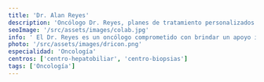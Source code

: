 ```yaml
---
title: 'Dr. Alan Reyes'
description: 'Oncólogo Dr. Reyes, planes de tratamiento personalizados y apoyo integral en nuestra clínica de corta estancia.'
seoImage: '/src/assets/images/colab.jpg'
info: ' El Dr. Reyes es un oncólogo comprometido con brindar un apoyo integral a los pacientes en su lucha contra el cáncer. Con una combinación de conocimientos médicos avanzados y una profunda empatía, el Dr. Reyes trabaja para desarrollar planes de tratamiento personalizados que aborden tanto las necesidades físicas como emocionales de sus pacientes. Su objetivo es ofrecer esperanza y mejorar la calidad de vida de quienes están bajo su cuidado.'
photo: '/src/assets/images/dricon.png'
especialidad: 'Oncología'
centros: ['centro-hepatobiliar', 'centro-biopsias']
tags: ['Oncología']
---
```

